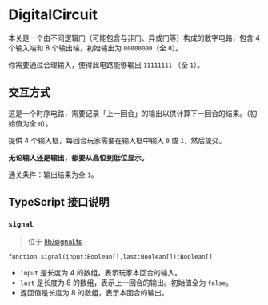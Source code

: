 # DigitalCircuit

本关是一个由不同逻辑门（可能包含与非门、异或门等）构成的数字电路，包含 4 个输入端和 8 个输出端，初始输出为 `00000000`（全 `0`）。

你需要通过合理输入，使得此电路能够输出 `11111111` （全 `1`）。

## 交互方式

这是一个时序电路，需要记录「上一回合」的输出以供计算下一回合的结果。（初始值为全 `0`）。

提供 4 个输入框，每回合玩家需要在输入框中输入 `0` 或 `1`，然后提交。

**无论输入还是输出，都要从高位到低位显示。**

通关条件：输出结果为全 `1`。

## TypeScript 接口说明

### `signal`

> 位于 [lib/signal.ts](./lib/signal.ts)

```
function signal(input:Boolean[],last:Boolean[]):Boolean[]
```

- `input` 是长度为 4 的数组，表示玩家本回合的输入。
- `last` 是长度为 8 的数组，表示上一回合的输出。初始值全为 `false`。
- 返回值是长度为 8 的数组，表示本回合的输出。
